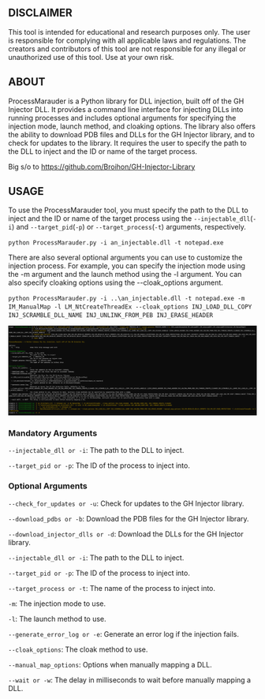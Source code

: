 ## DISCLAIMER
This tool is intended for educational and research purposes only. The user is responsible for complying with all applicable laws and regulations. The creators and contributors of this tool are not responsible for any illegal or unauthorized use of this tool. Use at your own risk.


## ABOUT
ProcessMarauder is a Python library for DLL injection, built off of the GH Injector DLL. It provides a command line interface for injecting DLLs into running processes and includes optional arguments for specifying the injection mode, launch method, and cloaking options. The library also offers the ability to download PDB files and DLLs for the GH Injector library, and to check for updates to the library. It requires the user to specify the path to the DLL to inject and the ID or name of the target process.

Big s/o to https://github.com/Broihon/GH-Injector-Library


## USAGE
To use the ProcessMarauder tool, you must specify the path to the DLL to inject and the ID or name of the target process using the `--injectable_dll`(`-i`) and `--target_pid`(`-p`) or `--target_process`(`-t`) arguments, respectively.

`python ProcessMarauder.py -i an_injectable.dll -t notepad.exe`

There are also several optional arguments you can use to customize the injection process. For example, you can specify the injection mode using the -m argument and the launch method using the -l argument. You can also specify cloaking options using the --cloak_options argument. 

`python ProcessMarauder.py -i ..\an_injectable.dll -t notepad.exe -m IM_ManualMap -l LM_NtCreateThreadEx --cloak_options INJ_LOAD_DLL_COPY INJ_SCRAMBLE_DLL_NAME INJ_UNLINK_FROM_PEB INJ_ERASE_HEADER`


![Command Usage](/usage.png)
### Mandatory Arguments
`--injectable_dll or -i`: The path to the DLL to inject.

`--target_pid or -p`: The ID of the process to inject into.

### Optional Arguments
`--check_for_updates or -u`: Check for updates to the GH Injector library.

`--download_pdbs or -b`: Download the PDB files for the GH Injector library.

`--download_injector_dlls or -d`: Download the DLLs for the GH Injector library.

`--injectable_dll or -i`: The path to the DLL to inject.

`--target_pid or -p`: The ID of the process to inject into.

`--target_process or -t`: The name of the process to inject into.

`-m`: The injection mode to use.

`-l`: The launch method to use.

`--generate_error_log or -e`: Generate an error log if the injection fails.

`--cloak_options`: The cloak method to use.

`--manual_map_options`: Options when manually mapping a DLL.

`--wait or -w`: The delay in milliseconds to wait before manually mapping a DLL.
